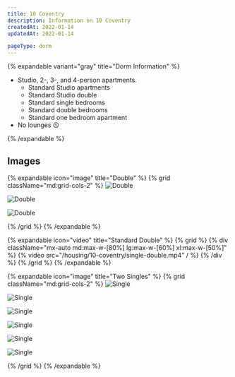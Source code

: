 ```yaml
---
title: 10 Coventry
description: Information on 10 Coventry
createdAt: 2022-01-14
updatedAt: 2022-01-14

pageType: dorm
---
```


{% expandable variant="gray" title="Dorm Information" %}

- Studio, 2-, 3-, and 4-person apartments.
  - Standard Studio apartments
  - Standard Studio double
  - Standard single bedrooms
  - Standard double bedrooms
  - Standard one bedroom apartment
- No lounges ☹️

{% /expandable %}

## Images

{% expandable icon="image" title="Double" %}
{% grid className="md:grid-cols-2" %}
![Double](/housing/10-coventry/double/double2.png)

![Double](/housing/10-coventry/double/double3.png)

![Double](/housing/10-coventry/double/double1.png)

{% /grid %}
{% /expandable %}

{% expandable icon="video" title="Standard Double" %}
{% grid %}
{% div className="mx-auto md:max-w-[80%] lg:max-w-[60%] xl:max-w-[50%]" %}
{% video src="/housing/10-coventry/single-double.mp4" / %}
{% /div %}
{% /grid %}
{% /expandable %}

{% expandable icon="image" title="Two Singles" %}
{% grid className="md:grid-cols-2" %}
![Single](/housing/10-coventry/two-singles/singles1.png)

![Single](/housing/10-coventry/two-singles/singles2.png)

![Single](/housing/10-coventry/two-singles/singles3.png)

![Single](/housing/10-coventry/two-singles/singles4.png)

![Single](/housing/10-coventry/two-singles/singles5.png)

![Single](/housing/10-coventry/two-singles/singles6.png)

{% /grid %}
{% /expandable %}

